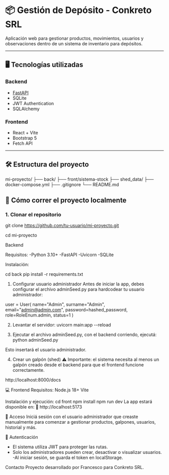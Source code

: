 # 📦 Gestión de Depósito - Conkreto SRL

Aplicación web para gestionar productos, movimientos, usuarios y observaciones dentro de un sistema de inventario para depósitos.

---

## 🖥 Tecnologías utilizadas

### Backend

- [FastAPI](https://fastapi.tiangolo.com/)
- SQLite
- JWT Authentication
- SQLAlchemy

### Frontend

- React + Vite
- Bootstrap 5
- Fetch API

---

## 🛠️ Estructura del proyecto

mi-proyecto/
├── back/
├── front/sistema-stock
├── shed_data/
├── docker-compose.yml
├── .gitignore
└── README.md

## 🚀 Cómo correr el proyecto localmente

### 1. Clonar el repositorio

git clone https://github.com/tu-usuario/mi-proyecto.git

cd mi-proyecto

Backend

Requisitos:
-Python 3.10+
-FastAPI
-Uvicorn
-SQLite

Instalación:

cd back
pip install -r requirements.txt

1. Configurar usuario administrador
   Antes de iniciar la app, debes configurar el archivo adminSeed.py para hardcodear tu usuario administrador:

user = User(
name="Admin",
surname="Admin",
email="admin@admin.com",
password=hashed_password,
role=RoleEnum.admin,
status=1
)

2. Levantar el servidor:
   uvicorn main:app --reload

3. Ejecutar el archivo adminSeed.py, con el backend corriendo, ejecutá:
   python adminSeed.py

Esto insertará el usuario administrador.

4. Crear un galpón (shed)
   ⚠️ Importante: el sistema necesita al menos un galpón creado desde el backend para que el frontend funcione correctamente.

http://localhost:8000/docs

💻 Frontend
Requisitos:
Node.js 18+
Vite

Instalación y ejecución:
cd front
npm install
npm run dev
La app estará disponible en:
📍 http://localhost:5173

🔐 Acceso
Iniciá sesión con el usuario administrador que creaste manualmente para comenzar a gestionar productos, galpones, usuarios, historial y más.

🔐 Autenticación

- El sistema utiliza JWT para proteger las rutas.
- Solo los administradores pueden crear, desactivar o visualizar usuarios.
  -Al iniciar sesión, se guarda el token en localStorage.

Contacto
Proyecto desarrollado por Francesco para Conkreto SRL.

